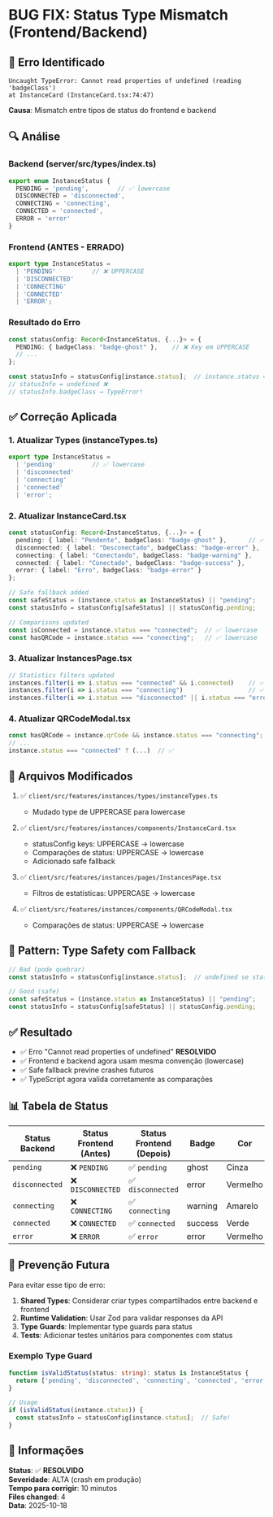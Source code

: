 # BUG FIX: Status Type Mismatch (Frontend/Backend)

## 🐛 Erro Identificado

```
Uncaught TypeError: Cannot read properties of undefined (reading 'badgeClass')
at InstanceCard (InstanceCard.tsx:74:47)
```

**Causa**: Mismatch entre tipos de status do frontend e backend

## 🔍 Análise

### Backend (server/src/types/index.ts)
```typescript
export enum InstanceStatus {
  PENDING = 'pending',        // ✅ lowercase
  DISCONNECTED = 'disconnected',
  CONNECTING = 'connecting',
  CONNECTED = 'connected',
  ERROR = 'error'
}
```

### Frontend (ANTES - ERRADO)
```typescript
export type InstanceStatus = 
  | 'PENDING'          // ❌ UPPERCASE
  | 'DISCONNECTED' 
  | 'CONNECTING' 
  | 'CONNECTED' 
  | 'ERROR';
```

### Resultado do Erro
```typescript
const statusConfig: Record<InstanceStatus, {...}> = {
  PENDING: { badgeClass: "badge-ghost" },    // ❌ Key em UPPERCASE
  // ...
};

const statusInfo = statusConfig[instance.status];  // instance.status = "pending" (lowercase)
// statusInfo = undefined ❌
// statusInfo.badgeClass → TypeError!
```

## ✅ Correção Aplicada

### 1. Atualizar Types (instanceTypes.ts)
```typescript
export type InstanceStatus = 
  | 'pending'          // ✅ lowercase
  | 'disconnected' 
  | 'connecting' 
  | 'connected' 
  | 'error';
```

### 2. Atualizar InstanceCard.tsx
```typescript
const statusConfig: Record<InstanceStatus, {...}> = {
  pending: { label: "Pendente", badgeClass: "badge-ghost" },      // ✅
  disconnected: { label: "Desconectado", badgeClass: "badge-error" },
  connecting: { label: "Conectando", badgeClass: "badge-warning" },
  connected: { label: "Conectado", badgeClass: "badge-success" },
  error: { label: "Erro", badgeClass: "badge-error" }
};

// Safe fallback added
const safeStatus = (instance.status as InstanceStatus) || "pending";
const statusInfo = statusConfig[safeStatus] || statusConfig.pending;

// Comparisons updated
const isConnected = instance.status === "connected";  // ✅ lowercase
const hasQRCode = instance.status === "connecting";   // ✅ lowercase
```

### 3. Atualizar InstancesPage.tsx
```typescript
// Statistics filters updated
instances.filter(i => i.status === "connected" && i.connected)    // ✅
instances.filter(i => i.status === "connecting")                  // ✅
instances.filter(i => i.status === "disconnected" || i.status === "error")  // ✅
```

### 4. Atualizar QRCodeModal.tsx
```typescript
const hasQRCode = instance.qrCode && instance.status === "connecting";  // ✅
// ...
instance.status === "connected" ? (...)  // ✅
```

## 📝 Arquivos Modificados

1. ✅ `client/src/features/instances/types/instanceTypes.ts`
   - Mudado type de UPPERCASE para lowercase

2. ✅ `client/src/features/instances/components/InstanceCard.tsx`
   - statusConfig keys: UPPERCASE → lowercase
   - Comparações de status: UPPERCASE → lowercase
   - Adicionado safe fallback

3. ✅ `client/src/features/instances/pages/InstancesPage.tsx`
   - Filtros de estatísticas: UPPERCASE → lowercase

4. ✅ `client/src/features/instances/components/QRCodeModal.tsx`
   - Comparações de status: UPPERCASE → lowercase

## 🎯 Pattern: Type Safety com Fallback

```typescript
// Bad (pode quebrar)
const statusInfo = statusConfig[instance.status];  // undefined se status inválido

// Good (safe)
const safeStatus = (instance.status as InstanceStatus) || "pending";
const statusInfo = statusConfig[safeStatus] || statusConfig.pending;
```

## ✅ Resultado

- ✅ Erro "Cannot read properties of undefined" **RESOLVIDO**
- ✅ Frontend e backend agora usam mesma convenção (lowercase)
- ✅ Safe fallback previne crashes futuros
- ✅ TypeScript agora valida corretamente as comparações

## 📊 Tabela de Status

| Status Backend | Status Frontend (Antes) | Status Frontend (Depois) | Badge | Cor |
|----------------|-------------------------|--------------------------|-------|-----|
| `pending` | ❌ `PENDING` | ✅ `pending` | ghost | Cinza |
| `disconnected` | ❌ `DISCONNECTED` | ✅ `disconnected` | error | Vermelho |
| `connecting` | ❌ `CONNECTING` | ✅ `connecting` | warning | Amarelo |
| `connected` | ❌ `CONNECTED` | ✅ `connected` | success | Verde |
| `error` | ❌ `ERROR` | ✅ `error` | error | Vermelho |

## 🔮 Prevenção Futura

Para evitar esse tipo de erro:

1. **Shared Types**: Considerar criar types compartilhados entre backend e frontend
2. **Runtime Validation**: Usar Zod para validar responses da API
3. **Type Guards**: Implementar type guards para status
4. **Tests**: Adicionar testes unitários para componentes com status

### Exemplo Type Guard
```typescript
function isValidStatus(status: string): status is InstanceStatus {
  return ['pending', 'disconnected', 'connecting', 'connected', 'error'].includes(status);
}

// Usage
if (isValidStatus(instance.status)) {
  const statusInfo = statusConfig[instance.status];  // Safe!
}
```

## 📅 Informações

**Status**: ✅ **RESOLVIDO**  
**Severidade**: ALTA (crash em produção)  
**Tempo para corrigir**: 10 minutos  
**Files changed**: 4  
**Data**: 2025-10-18
